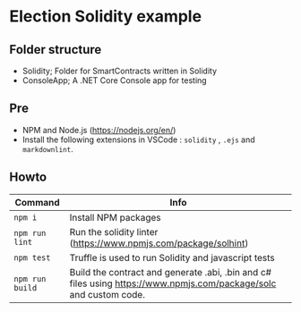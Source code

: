 # Election Solidity example

## Folder structure

- Solidity; Folder for SmartContracts written in Solidity
- ConsoleApp; A .NET Core Console app for testing

## Pre

- NPM and Node.js (<https://nodejs.org/en/>)
- Install the following extensions in VSCode : `solidity` , `.ejs` and `markdownlint`.

## Howto

| Command | Info |
| ---- | ------- |
| `npm i` | Install NPM packages |
| `npm run lint` | Run the solidity linter (<https://www.npmjs.com/package/solhint>) |
| `npm test` | Truffle is used to run Solidity and javascript tests |
| `npm run build` | Build the contract and generate .abi, .bin and c# files using <https://www.npmjs.com/package/solc> and custom code. |

